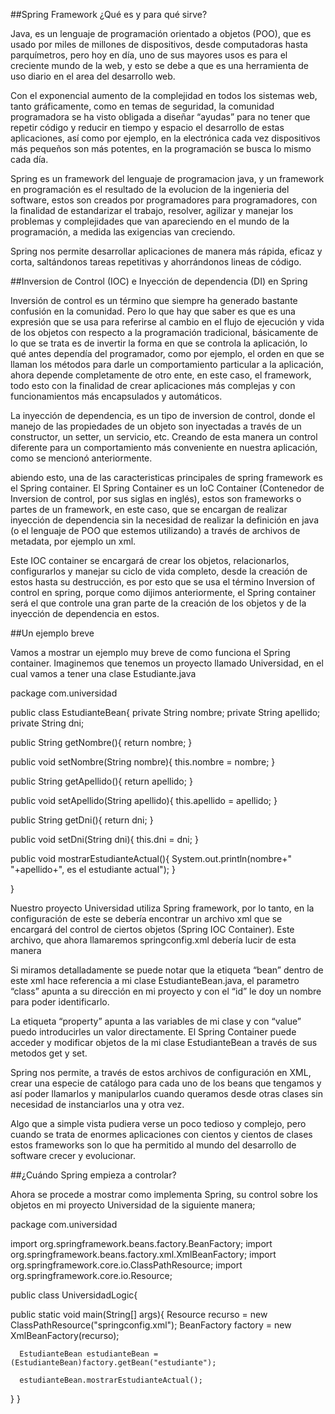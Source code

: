 ##Spring Framework ¿Qué es y para qué sirve?

Java, es un lenguaje de programación orientado a objetos (POO), que es usado por miles de millones de dispositivos, desde computadoras hasta parquímetros, pero hoy en día, uno de sus mayores usos es para el creciente mundo de la web, y esto se debe a que es una herramienta de uso diario en el area del desarrollo web.

Con el exponencial aumento de la complejidad en todos los sistemas web, tanto gráficamente, como en temas de seguridad, la comunidad programadora se ha visto obligada a diseñar “ayudas” para no tener que repetir código y reducir en tiempo y espacio el desarrollo de estas aplicaciones, así como por ejemplo, en la electrónica cada vez dispositivos más pequeños son más potentes, en la programación se busca lo mismo cada día.

Spring es un framework del lenguaje de programacion java, y un framework en programación es el resultado de la evolucion de la ingenieria del software, estos son creados por programadores para programadores, con la finalidad de estandarizar el trabajo, resolver, agilizar y manejar los problemas y complejidades que van apareciendo en el mundo de la programación, a medida las exigencias van creciendo.

Spring nos permite desarrollar aplicaciones de manera más rápida, eficaz y corta, saltándonos tareas repetitivas y ahorrándonos lineas de código.

##Inversion de Control (IOC) e Inyección de dependencia (DI) en Spring


Inversión de control es un término que siempre ha generado bastante confusión en la comunidad. Pero lo que hay que saber es que es una expresión que se usa para referirse al cambio en el flujo de ejecución y vida de los objetos con respecto a la programación tradicional, básicamente de lo que se trata es de invertir la forma en que se controla la aplicación, lo qué antes dependía del programador, como por ejemplo, el orden en que se llaman los métodos para darle un comportamiento particular a la aplicación, ahora depende completamente de otro ente, en este caso, el framework, todo esto con la finalidad de crear aplicaciones más complejas y con funcionamientos más encapsulados y automáticos.


La inyección de dependencia, es un tipo de inversion de control, donde el manejo de las propiedades de un objeto son inyectadas a través de un constructor, un setter, un servicio, etc. Creando de esta manera un control diferente para un comportamiento más conveniente en nuestra aplicación, como se mencionó anteriormente.

abiendo esto, una de las caracteristicas principales de spring framework es el Spring container. El Spring Container es un IoC Container (Contenedor de Inversion de control, por sus siglas en inglés), estos son frameworks o partes de un framework, en este caso, que se encargan de realizar inyección de dependencia sin la necesidad de realizar la definición en java (o el lenguaje de POO que estemos utilizando) a través de archivos de metadata, por ejemplo un xml.


Este IOC container se encargará de crear los objetos, relacionarlos, configurarlos y manejar su ciclo de vida completo, desde la creación de estos hasta su destrucción, es por esto que se usa el término Inversion of control en spring, porque como dijimos anteriormente, el Spring container será el que controle una gran parte de la creación de los objetos y de la inyección de dependencia en estos.


##Un ejemplo breve

Vamos a mostrar un ejemplo muy breve de como funciona el Spring container. Imaginemos que tenemos un proyecto llamado Universidad, en el cual vamos a tener una clase Estudiante.java



package com.universidad
 
public class EstudianteBean{
   private String nombre; 
   private String apellido; 
   private String dni; 
 
   public String getNombre(){ 
   return nombre;
   } 
 
   public void setNombre(String nombre){ 
   this.nombre = nombre;
   } 
 
   public String getApellido(){
   return apellido; 
   } 
 
   public void setApellido(String apellido){
   this.apellido = apellido;
   } 
 
   public String getDni(){
   return dni; 
   }
 
  public void setDni(String dni){
  this.dni = dni; 
  } 
 
  public void mostrarEstudianteActual(){
  System.out.println(nombre+" "+apellido+", es el estudiante actual");
  }
 
}




Nuestro proyecto Universidad utiliza Spring framework, por lo tanto, en la configuración de este se debería encontrar un archivo xml que se encargará del control de ciertos objetos (Spring IOC Container). Este archivo, que ahora llamaremos springconfig.xml debería lucir de esta manera




<!DOCTYPE beans PUBLIC "-//PRING//DTD// BEAN 2.0//ES" 
"http://www.springframework.org/dtd/spring-beans-2.0.dtd">
<beans>
 <bean id="estudiante" class="com.universidad.EstudianteBean">
 <property name="nombre" value="Juan">
 <property name="apellido" value="Perez">
 <property name="dni" value="95.445.123">
 </bean>
</beans>




Si miramos detalladamente se puede notar que la etiqueta “bean” dentro de este xml hace referencia a mi clase EstudianteBean.java, el parametro “class” apunta a su dirección en mi proyecto y con el “id” le doy un nombre para poder identificarlo.

La etiqueta “property” apunta a las variables de mi clase y con “value” puedo introducirles un valor directamente. El Spring Container puede acceder y modificar objetos de la mi clase EstudianteBean a través de sus metodos get y set.

Spring nos permite, a través de estos archivos de configuración en XML, crear una especie de catálogo para cada uno de los beans que tengamos y así poder llamarlos y manipularlos cuando queramos desde otras clases sin necesidad de instanciarlos una y otra vez.


Algo que a simple vista pudiera verse un poco tedioso y complejo, pero cuando se trata de enormes aplicaciones con cientos y cientos de clases estos frameworks son lo que ha permitido al mundo del desarrollo de software crecer y evolucionar.



##¿Cuándo Spring empieza a controlar?

Ahora se procede a mostrar como implementa Spring, su control sobre los objetos en mi proyecto Universidad de la siguiente manera;



package com.universidad 
 
import org.springframework.beans.factory.BeanFactory;
import org.springframework.beans.factory.xml.XmlBeanFactory;
import org.springframework.core.io.ClassPathResource;
import org.springframework.core.io.Resource;
 
public class UniversidadLogic{ 
   
  public static void main(String[] args){
      Resource recurso = new ClassPathResource("springconfig.xml");
      BeanFactory factory = new XmlBeanFactory(recurso);
 
      EstudianteBean estudianteBean = (EstudianteBean)factory.getBean("estudiante");
       
      estudianteBean.mostrarEstudianteActual();
   }
}





